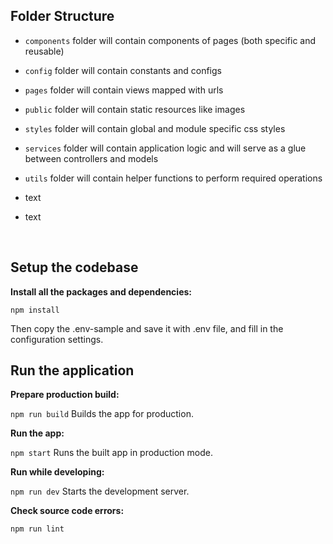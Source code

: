 ## Folder Structure

- `components` folder will contain components of pages (both specific and reusable)
- `config` folder will contain constants and configs
- `pages` folder will contain views mapped with urls
- `public` folder will contain static resources like images
- `styles` folder will contain global and module specific css styles
- `services` folder will contain application logic and will serve as a glue between controllers and models
- `utils` folder will contain helper functions to perform required operations
- text
- text

  <br />

## Setup the codebase

**Install all the packages and dependencies:**

`npm install`

Then copy the .env-sample and save it with .env file, and fill in the configuration settings.
<br />

## Run the application

**Prepare production build:**

`npm run build` Builds the app for production.

**Run the app:**

`npm start` Runs the built app in production mode.

**Run while developing:**

`npm run dev` Starts the development server.

**Check source code errors:**

`npm run lint`
